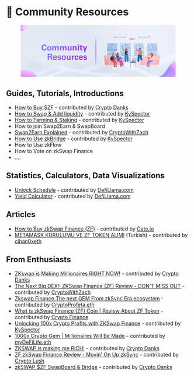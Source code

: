 # 💪 Community Resources

<figure><img src="../.gitbook/assets/community resources.jpg" alt=""><figcaption></figcaption></figure>

## Guides, Tutorials, Introductions

* [How to Buy $ZF](https://www.youtube.com/watch?v=ieXwXEwiMFY) - contributed by [Crypto Danks](https://twitter.com/CryptoDanksX)
* [How to Swap & Add liquidity](https://www.youtube.com/watch?v=ggrnMBdNfJo) - contributed by [KySpector](https://twitter.com/ThtGuyKy)
* [How to Farming & Staking](https://www.youtube.com/watch?v=lTm30DVXwec) - contributed by [KySpector](https://twitter.com/ThtGuyKy)
* How to join Swap2Earn & SwapBoard
* [Swap2Earn Explained](https://www.youtube.com/watch?v=8mpOfk1291I)  - contributed by [CryptoWithZach](https://twitter.com/cryptowithzach)
* [How to Use zkBridge](https://www.youtube.com/watch?v=u6kpCe1aFF0) - contributed by [KySpector](https://twitter.com/ThtGuyKy)
* How to Use zkFlow
* How to Vote on zkSwap Finance
* ....

## Statistics, Calculators, Data Visualizations

* [Unlock Schedule](https://defillama.com/unlocks/zkswap-finance) - contributed by [DefiLlama.com](https://defillama.com/)
* [Yield Calculator](https://defillama.com/yields?project=zkswap-finance) - contributed by [DefiLlama.com](https://defillama.com/)

## Articles

* [How to Buy zkSwap Finance (ZF)](https://www.gate.io/how-to-buy/zkswap-finance-zf) - contributed by [Gate.io](https://www.gate.io/)
* [METAMASK KURULUMU VE ZF TOKEN ALIMI](https://kriptoproje.medium.com/metamask-kurulumu-ve-zf-token-alimi-d378000a9cc8) (Turkish) - contributed by [cihan0xeth](https://twitter.com/cihan0xeth)

## From Enthusiasts

* [ZKswap is Making Millionaires RIGHT NOW!](https://www.youtube.com/watch?v=ZZ75W\_UwlZ8) - contributed by [Crypto Danks](https://twitter.com/CryptoDanksX)
* [The Next Big DEX!! ZKSwap Finance (ZF) Review - DON'T MISS OUT](https://www.youtube.com/watch?v=HW9HGvmLYUM) - contributed by [CryptoWithZach](https://twitter.com/cryptowithzach)
* [Zkswap Finance The next GEM From zkSync Era ecosystem](https://www.youtube.com/watch?v=oiKRpV5R-VE) - contributed by [CryptoProfeta.eth](https://twitter.com/Cryptoprofeta1)
* [What is zkSwap Finance (ZF) Coin | Review About ZF Token](https://www.youtube.com/watch?v=Ip0n\_3EI4uk) - contributed by [Crypto Finance](https://www.youtube.com/@Crypto.Finance)
* [Unlocking 100x Crypto Profits with ZKSwap Finance](https://www.youtube.com/watch?v=jZN9ZdfyjB8) - contributed by [KySpector](https://twitter.com/ThtGuyKy)
* [1000x Crypto Gem | Millionaires Will Be Made](https://www.youtube.com/watch?v=zSu60xN10m4) - contributed by [myDeFiLife.eth](https://twitter.com/Brusca)
* [ZKSWAP is making me RICH!](https://www.youtube.com/watch?v=lqWo\_WAl-YE) - contributed by [Crypto Danks](https://twitter.com/CryptoDanksX)
* [ZF zkSwap Finance Review - Movin' On Up zkSync](https://www.youtube.com/watch?v=629EDPhITN4) - contributed by [Crypto Lush](https://twitter.com/kylekrason)
* [zkSWAP $ZF SwapBoard & Bridge](https://www.youtube.com/watch?v=nJ-s4RFfwmc) - contributed by [Crypto Danks](https://twitter.com/CryptoDanksX)
